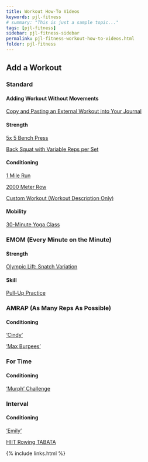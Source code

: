 ```yaml
---
title: Workout How-To Videos
keywords: pjl-fitness
# summary: "This is just a sample topic..."
tags: [pjl-fitness]
sidebar: pjl-fitness-sidebar
permalink: pjl-fitness-workout-how-to-videos.html
folder: pjl-fitness
---
```


## Add a Workout

### Standard

#### Adding Workout Without Movements

[Copy and Pasting an External Workout into Your Journal](https://youtu.be/Zsdhcv_9kRo)

#### Strength

<!-- [![Add a new Standard Strength Workout](https://img.youtube.com/vi/qnoI8HZO6_s/0.jpg)](https://www.youtube.com/watch?v=qnoI8HZO6_s) -->

[5x 5 Bench Press](https://youtu.be/qnoI8HZO6_s)

[Back Squat with Variable Reps per Set](https://youtu.be/26MnIvhnELk)

#### Conditioning

[1 Mile Run](https://youtu.be/wcjbD1dilAg)

[2000 Meter Row](https://youtu.be/OV-lVMT31Bk)

[Custom Workout (Workout Description Only)](https://youtu.be/q52ysnTmSuE)

#### Mobility

[30-Minute Yoga Class](https://youtu.be/5BtocX0fErs)

### EMOM (Every Minute on the Minute)

#### Strength

[Olympic Lift: Snatch Variation](https://youtu.be/O0bH_KXOfIM)

#### Skill

[Pull-Up Practice](https://youtu.be/VxyxiPUnEY0)

### AMRAP (As Many Reps As Possible)

#### Conditioning

[‘Cindy’](https://youtu.be/KMcTNmkIQeU)

[‘Max Burpees’](https://youtu.be/gpJhx-WG4oo)

### For Time

#### Conditioning

[‘Murph’ Challenge](https://youtu.be/V8EuKDKcz9A)

### Interval

#### Conditioning

[‘Emily’](https://youtu.be/-WXdOCiTqIo)

[HIIT Rowing TABATA](https://youtu.be/qGnvPlheU3Q)

{% include links.html %}
